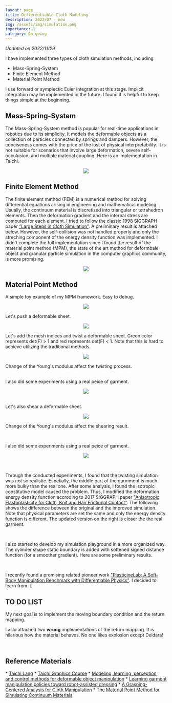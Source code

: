 ```yaml
---
layout: page
title: Differentiable Cloth Modeling
description: 2022/07 - now
img: /assets/img/simulation.png
importance: 1
category: On-going
---
```


<p>
<em>Updated on 2022/11/29</em>
</p>


I have implemented three types of cloth simulation methods, including

* Mass-Spring-System
* Finite Element Method
* Material Point Method

I use forward or symplectic Euler integration at this stage. Implicit integration may be implemented in the future. I found it is helpful to keep things simple at the beginning.

<h2> Mass-Spring-System </h2>
<p>
The Mass-Spring-System method is popular for real-time applications in robotics due to its simplicity. It models the deformable objects as a collection of particles connected by springs and dampers. However, the conciseness comes with the price of the lost of physical interpretability. It is not suitable for scenarios that involve large deformation, severe self-occulusion, and multiple material coupling. Here is an implementation in Taichi.
</p>

<p align="center">
  <img class="img-fluid rounded z-depth-1" src="{{ '/assets/img/cloth/1-mass-spring.gif' | relative_url }}"/>
</p>

<h2> Finite Element Method </h2>
<p>
The finite element method (FEM) is a numerical method for solving differential equations arising in engineering and mathematical modeling. Usually, the continuum material is discretized into triangular or tetrahedron elements. Then the deformation gradient and the internal stress are computed for each element. I tried to follow the classic 1998 SIGGRAPH paper <a href="https://www.cs.cmu.edu/~baraff/papers/sig98.pdf">"Large Steps in Cloth Simulation"</a>. A preliminary result is attached below. However, the self-collision was not handled properly and only the streching component of the energy density function was implemented. I didn't complete the full implementation since I found the result of the material point method (MPM), the state of the art method for deformbale object and granular particle simulation in the computer graphics community, is more promising. 
</p>  

<p align="center">
  <img class="img-fluid rounded z-depth-1" src="{{ '/assets/img/cloth_video.gif' | relative_url }}"/>
</p>

<h2> Material Point Method </h2>
A simple toy example of my MPM framework. Easy to debug.
<p align="center">
  <img class="img-fluid rounded z-depth-1" src="{{ '/assets/img/cloth/0-mpm-simple.gif' | relative_url }}"/>
</p>

Let's push a deformable sheet.

<p align="center">
  <img class="img-fluid rounded z-depth-1" src="{{ '/assets/img/cloth/2-push.gif' | relative_url }}"/>
</p>

Let's add the mesh indices and twist a deformable sheet. Green color represents det(F) > 1 and red represents det(F) < 1. Note that this is hard to achieve utilizing the traditional methods.
<p align="center">
  <img class="img-fluid rounded z-depth-1" src="{{ '/assets/img/cloth/t-1000.gif' | relative_url }}"/>
</p>

Change of the Young's modulus affect the twisting process.
<div class="row">
    <div class="col-sm mt-3 mt-md-0">
        <img class="img-fluid rounded z-depth-1" src="{{ '/assets/img/cloth/t-100.gif' | relative_url }}" alt="" title="example image"/>
    </div>
    <div class="col-sm mt-3 mt-md-0">
        <img class="img-fluid rounded z-depth-1" src="{{ '/assets/img/cloth/t-500.gif' | relative_url }}" alt="" title="example image"/>
    </div>  
</div>
<div class="row">
    <div class="col-sm mt-3 mt-md-0">
        <img class="img-fluid rounded z-depth-1" src="{{ '/assets/img/cloth/t-1000.gif' | relative_url }}" alt="" title="example image"/>
    </div>
    <div class="col-sm mt-3 mt-md-0">
        <img class="img-fluid rounded z-depth-1" src="{{ '/assets/img/cloth/t-3000.gif' | relative_url }}" alt="" title="example image"/>
    </div>  
</div>

<br>
I also did some experiments using a real peice of garment. 
<p align="center">
  <img class="img-fluid rounded z-depth-1" src="{{ '/assets/img/cloth/7-twist-real.gif' | relative_url }}"/>
</p>


<br>
Let's also shear a deformable sheet.
<p align="center">
  <img class="img-fluid rounded z-depth-1" src="{{ '/assets/img/cloth/s-2000.gif' | relative_url }}"/>
</p>

Change of the Young's modulus affect the shearing result.
<div class="row">
    <div class="col-sm mt-3 mt-md-0">
        <img class="img-fluid rounded z-depth-1" src="{{ '/assets/img/cloth/s-100.gif' | relative_url }}" alt="" title="example image"/>
    </div>
    <div class="col-sm mt-3 mt-md-0">
        <img class="img-fluid rounded z-depth-1" src="{{ '/assets/img/cloth/s-500.gif' | relative_url }}" alt="" title="example image"/>
    </div>  
</div>
<div class="row">
    <div class="col-sm mt-3 mt-md-0">
        <img class="img-fluid rounded z-depth-1" src="{{ '/assets/img/cloth/s-1000.gif' | relative_url }}" alt="" title="example image"/>
    </div>
    <div class="col-sm mt-3 mt-md-0">
        <img class="img-fluid rounded z-depth-1" src="{{ '/assets/img/cloth/s-2000.gif' | relative_url }}" alt="" title="example image"/>
    </div>  
</div>
<br>

I also did some experiments using a real peice of garment. 
<p align="center">
  <img class="img-fluid rounded z-depth-1" src="{{ '/assets/img/cloth/6-shear-real.gif' | relative_url }}"/>
</p>
<br>

Through the conducted experiments, I found that the twisting simulation was not so realistic. Espetially, the middle part of the garmment is much more bulky than the real one. After some analysis, I found the isotropic constitutive model caused the problem. Thus, I modified the deformation energy density function accroding to 2017 SIGGRAPH paper <a href="https://www.math.ucla.edu/~cffjiang/research/cloth/paper.pdf">"Anisotropic Elastoplasticity for Cloth, Knit and Hair Frictional Contact"</a>. The following shows the difference between the original and the improved simulation. Note that physical parameters are set the same and only the energy density function is different. The updated version on the right is closer the the real garment.

<div class="row">
    <div class="col-sm mt-3 mt-md-0">
        <img class="img-fluid rounded z-depth-1" src="{{ '/assets/img/cloth/8-twist-ori.gif' | relative_url }}" alt="" title="example image"/>
    </div>
    <div class="col-sm mt-3 mt-md-0">
        <img class="img-fluid rounded z-depth-1" src="{{ '/assets/img/cloth/7-twist-real.gif' | relative_url }}" alt="" title="example image"/>
    </div>  
    <div class="col-sm mt-3 mt-md-0">
        <img class="img-fluid rounded z-depth-1" src="{{ '/assets/img/cloth/8-twist-improved.gif' | relative_url }}" alt="" title="example image"/>
    </div>  
</div>
<br>

I also started to develop my simulation playground in a more organized way. The cylinder shape static boundary is added with softened signed distance function (for a smoother gradient). Here are some preliminary results. 

<div class="row">
    <div class="col-sm mt-3 mt-md-0">
        <img class="img-fluid rounded z-depth-1" src="{{ '/assets/img/cloth/9-drop0.gif' | relative_url }}" alt="" title="example image"/>
    </div>
    <div class="col-sm mt-3 mt-md-0">
        <img class="img-fluid rounded z-depth-1" src="{{ '/assets/img/cloth/9-drop1.gif' | relative_url }}" alt="" title="example image"/>
    </div>
</div>
<div class="row"> 
        <div class="col-sm mt-3 mt-md-0">
        <img class="img-fluid rounded z-depth-1" src="{{ '/assets/img/cloth/9-drop2.gif' | relative_url }}" alt="" title="example image"/>
    </div>
    <div class="col-sm mt-3 mt-md-0">
        <img class="img-fluid rounded z-depth-1" src="{{ '/assets/img/cloth/9-drop4.gif' | relative_url }}" alt="" title="example image"/>
    </div>   
</div>
<br>

I recently found a promising related pioneer work <a href="http://plasticinelab.csail.mit.edu/">"PlasticineLab: A Soft-Body Manipulation Benchmark with Differentiable Physics"</a>. I decided to learn from it.

<h2> TO DO LIST </h2>
My next goal is to implement the moving boundary condition and the return mapping. 

I aslo attached two **wrong** implementations of the return mapping. It is hilarious how the material behaves. No one likes explosion except Deidara!
<div class="row">
    <div class="col-sm mt-3 mt-md-0">
        <img class="img-fluid rounded z-depth-1" src="{{ '/assets/img/cloth/3-jiang1.gif' | relative_url }}" alt="" title="example image"/>
    </div>
    <div class="col-sm mt-3 mt-md-0">
        <img class="img-fluid rounded z-depth-1" src="{{ '/assets/img/cloth/4-jiang2.gif' | relative_url }}" alt="" title="example image"/>
    </div>  
</div>
<br>


<h2> Reference Materials</h2>
* <a href="https://www.taichi-lang.org/">Taichi Lang</a>
* <a href="https://docs.taichi-lang.org/tgc01">Taichi Graphics Course</a>
* <a href="https://www.science.org/doi/10.1126/scirobotics.abd8803">Modeling, learning, perception, and control methods for deformable object manipulation</a>
* <a href="https://www.science.org/doi/10.1126/scirobotics.abm6010">Learning garment manipulation policies toward robot-assisted dressing</a>
* <a href="https://ieeexplore.ieee.org/document/9097275">A Grasping-Centered Analysis for Cloth Manipulation</a>
* <a href="https://www.math.ucla.edu/~cffjiang/research/mpmcourse/mpmcourse.pdf">The Material Point Method for Simulating Continuum Materials</a>








<!-- <div class="row">
    <div class="col-sm mt-3 mt-md-0">
        <img class="img-fluid rounded z-depth-1" src="{{ '/assets/img/1.jpg' | relative_url }}" alt="" title="example image"/>
    </div>
    <div class="col-sm mt-3 mt-md-0">
        <img class="img-fluid rounded z-depth-1" src="{{ '/assets/img/3.jpg' | relative_url }}" alt="" title="example image"/>
    </div>
    <div class="col-sm mt-3 mt-md-0">
        <img class="img-fluid rounded z-depth-1" src="{{ '/assets/img/5.jpg' | relative_url }}" alt="" title="example image"/>
    </div>
</div>
<div class="caption">
    Caption photos easily. On the left, a road goes through a tunnel. Middle, leaves artistically fall in a hipster photoshoot. Right, in another hipster photoshoot, a lumberjack grasps a handful of pine needles.
</div>
<div class="row">
    <div class="col-sm mt-3 mt-md-0">
        <img class="img-fluid rounded z-depth-1" src="{{ '/assets/img/5.jpg' | relative_url }}" alt="" title="example image"/>
    </div>
</div>
<div class="caption">
    This image can also have a caption. It's like magic.
</div>

You can also put regular text between your rows of images.
Say you wanted to write a little bit about your project before you posted the rest of the images.
You describe how you toiled, sweated, *bled* for your project, and then... you reveal it's glory in the next row of images.


<div class="row justi

Alt Textfy-content-sm-center">
    <div class="col-sm-8 mt-3 mt-md-0">
        <img class="img-fluid rounded z-depth-1" src="{{ '/assets/img/6.jpg' | relative_url }}" alt="" title="example image"/>
    </div>
    <div class="col-sm-4 mt-3 mt-md-0">
        <img class="img-fluid rounded z-depth-1" src="{{ '/assets/img/11.jpg' | relative_url }}" alt="" title="example image"/>
    </div>
</div>
<div class="caption">
    You can also have artistically styled 2/3 + 1/3 images, like these.
</div> -->


<!-- The code is simple.
Just wrap your images with `<div class="col-sm">` and place them inside `<div class="row">` (read more about the <a href="https://getbootstrap.com/docs/4.4/layout/grid/">Bootstrap Grid</a> system).
To make images responsive, add `img-fluid` class to each; for rounded corners and shadows use `rounded` and `z-depth-1` classes.
Here's the code for the last row of images above:

```html
<div class="row justify-content-sm-center">
    <div class="col-sm-8 mt-3 mt-md-0">
        <img class="img-fluid rounded z-depth-1" src="{{ '/assets/img/6.jpg' | relative_url }}" alt="" title="example image"/>
    </div>
    <div class="col-sm-4 mt-3 mt-md-0">
        <img class="img-fluid rounded z-depth-1" src="{{ '/assets/img/11.jpg' | relative_url }}" alt="" title="example image"/>
    </div>
</div>
``` -->
